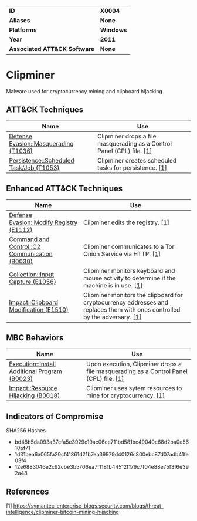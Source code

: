 
<table>
<tr>
<td><b>ID</b></td>
<td><b>X0004</b></td>
</tr>
<tr>
<td><b>Aliases</b></td>
<td><b>None</b></td>
</tr>
<tr>
<td><b>Platforms</b></td>
<td><b>Windows</b></td>
</tr>
<tr>
<td><b>Year</b></td>
<td><b>2011</b></td>
</tr>
<tr>
<td><b>Associated ATT&CK Software</b></td>
<td><b>None</b></td>
</tr>
</table>


# Clipminer

Malware used for cryptocurrency mining and clipboard hijacking.

## ATT&CK Techniques

|Name|Use|
|---|---|
|[Defense Evasion::Masquerading (T1036)](https://attack.mitre.org/techniques/T1036/)|Clipminer drops a file masquerading as a Control Panel (CPL) file. [[1]](#1)|
|[Persistence::Scheduled Task/Job (T1053)](https://attack.mitre.org/techniques/T1053/)|Clipminer creates scheduled tasks for persistence. [[1]](#1)|


## Enhanced ATT&CK Techniques

|Name|Use|
|---|---|
|[Defense Evasion::Modify Registry (E1112)](../defense-evasion/modify-registry.md)|Clipminer edits the registry. [[1]](#1)|
|[Command and Control::C2 Communication (B0030)](../command-and-control/c2-communication.md)|Clipminer communicates to a Tor Onion Service via HTTP. [[1]](#1)|
|[Collection::Input Capture (E1056)](../collection/input-capture.md)|Clipminer monitors keyboard and mouse activity to determine if the machine is in use. [[1]](#1)|
|[Impact::Clipboard Modification (E1510)](../impact/clipboard-modification.md)|Clipminer monitors the clipboard for cryptocurrency addresses and replaces them with ones controlled by the adversary. [[1]](#1)| 


## MBC Behaviors

|Name|Use|
|---|---|
|[Execution::Install Additional Program (B0023)](../execution/install-additional-program.md)| Upon execution, Clipminer drops a file masquerading as a Control Panel (CPL) file. [[1]](#1)|
|[Impact::Resource Hijacking (B0018)](../impact/resource-hijacking.md)|Clipminer uses sytem resources to mine for cryptocurrency. [[1]](#1)|

## Indicators of Compromise

SHA256 Hashes
- bd48b5da093a37cfa5e3929c19ac06ce711bd581bc49040e68d2ba0e5610bf71 
- 1d31bea6a065fa20cf41861d21b7ea39979d40126c800ebc87d07adb41fe03f4
- 12e6883046e2c92cbe3b5706ea7f1181b44512f179c7f04e88e75f3f6e392a48  

## References

<a name="1">[1]</a> https://symantec-enterprise-blogs.security.com/blogs/threat-intelligence/clipminer-bitcoin-mining-hijacking